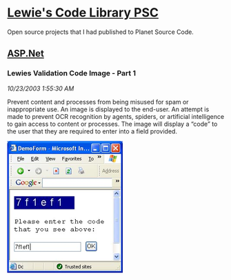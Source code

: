 # [Lewie's Code Library PSC](../../README.md)

Open source projects that I had published to Planet Source Code.

## [ASP.Net](../README.md)

### Lewies Validation Code Image - Part 1

*10/23/2003 1:55:30 AM*

Prevent content and processes from being misused for spam or inappropriate use. An image is displayed to the end-user. An attempt is made to prevent OCR recognition by agents, spiders, or artificial intelligence to gain access to content or processes. The image will display a “code” to the user that they are required to enter into a field provided.

![Screenshot of Lewies Validation Code Image - Part 1](./screenshot.jpg)




